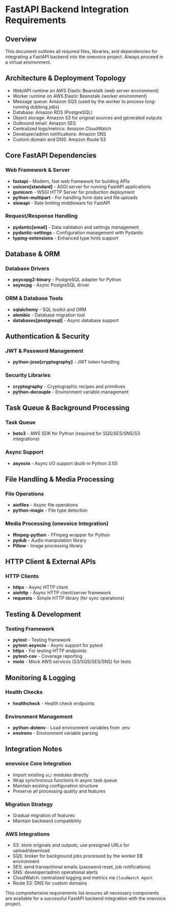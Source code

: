 # FastAPI Backend Integration Requirements

## Overview
This document outlines all required files, libraries, and dependencies for integrating a FastAPI backend into the onevoice project. Always proceed in a virtual environment.

## Architecture & Deployment Topology

- Web/API runtime on AWS Elastic Beanstalk (web server environment)
- Worker runtime on AWS Elastic Beanstalk (worker environment)
- Message queue: Amazon SQS (used by the worker to process long-running dubbing jobs)
- Database: Amazon RDS (PostgreSQL)
- Object storage: Amazon S3 for original sources and generated outputs
- Outbound email: Amazon SES
- Centralized logs/metrics: Amazon CloudWatch
- Developer/admin notifications: Amazon SNS
- Custom domain and DNS: Amazon Route 53

## Core FastAPI Dependencies

### Web Framework & Server
- **fastapi** - Modern, fast web framework for building APIs
- **uvicorn[standard]** - ASGI server for running FastAPI applications
- **gunicorn** - WSGI HTTP Server for production deployment
- **python-multipart** - For handling form data and file uploads
- **slowapi** - Rate limiting middleware for FastAPI

### Request/Response Handling
- **pydantic[email]** - Data validation and settings management
- **pydantic-settings** - Configuration management with Pydantic
- **typing-extensions** - Enhanced type hints support

## Database & ORM

### Database Drivers
- **psycopg2-binary** - PostgreSQL adapter for Python
- **asyncpg** - Async PostgreSQL driver

### ORM & Database Tools
- **sqlalchemy** - SQL toolkit and ORM
- **alembic** - Database migration tool
- **databases[postgresql]** - Async database support

## Authentication & Security

### JWT & Password Management
- **python-jose[cryptography]** - JWT token handling

### Security Libraries
- **cryptography** - Cryptographic recipes and primitives
- **python-decouple** - Environment variable management

## Task Queue & Background Processing

### Task Queue
- **boto3** - AWS SDK for Python (required for SQS/SES/SNS/S3 integrations)

### Async Support
- **asyncio** - Async I/O support (built-in Python 3.10)

## File Handling & Media Processing

### File Operations
- **aiofiles** - Async file operations
- **python-magic** - File type detection

### Media Processing (onevoice Integration)
- **ffmpeg-python** - FFmpeg wrapper for Python
- **pydub** - Audio manipulation library
- **Pillow** - Image processing library

## HTTP Client & External APIs

### HTTP Clients
- **httpx** - Async HTTP client
- **aiohttp** - Async HTTP client/server framework
- **requests** - Simple HTTP library (for sync operations)

## Testing & Development

### Testing Framework
- **pytest** - Testing framework
- **pytest-asyncio** - Async support for pytest
- **httpx** - For testing HTTP endpoints
- **pytest-cov** - Coverage reporting
- **moto** - Mock AWS services (S3/SQS/SES/SNS) for tests

## Monitoring & Logging

### Health Checks
- **healthcheck** - Health check endpoints

### Environment Management
- **python-dotenv** - Load environment variables from .env
- **environs** - Environment variable parsing

## Integration Notes

### onevoice Core Integration
- Import existing `ai/` modules directly
- Wrap synchronous functions in async task queue
- Maintain existing configuration structure
- Preserve all processing quality and features

### Migration Strategy
- Gradual migration of features
- Maintain backward compatibility

### AWS Integrations
- S3: store originals and outputs; use presigned URLs for upload/download
- SQS: broker for background jobs processed by the worker EB environment
- SES: send transactional emails (password reset, job notifications)
- SNS: developer/admin operational alerts
- CloudWatch: centralized logging and metrics via `CloudWatch Agent`
- Route 53: DNS for custom domains

This comprehensive requirements list ensures all necessary components are available for a successful FastAPI backend integration with the onevoice project. 
